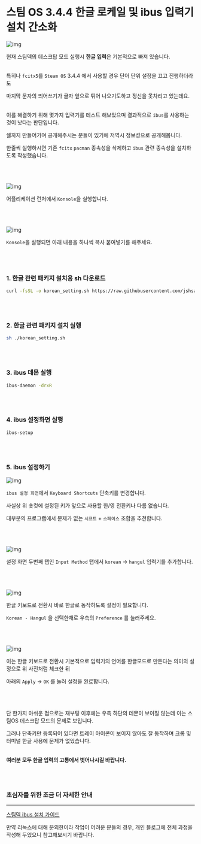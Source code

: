 # 스팀 OS 3.4.4 한글 로케일 및 ibus 입력기 설치 간소화

![img](https://img1.daumcdn.net/thumb/R1280x0/?scode=mtistory2&fname=https%3A%2F%2Fblog.kakaocdn.net%2Fdn%2FbUAGSD%2FbtrVo5rsvE4%2FtK46tvRObfgwl7Kl2DaIs1%2Fimg.png)

현재 스팀덱의 데스크탑 모드 실행시 **한글 입력**은 기본적으로 빠져 있습니다.<br/><br/> 

특히나 `fcitx5`를 `Steam OS` 3.4.4 에서 사용할 경우 단어 단위 설정을 끄고 진행하더라도

마지막 문자의 띄어쓰기가 글자 앞으로 튀어 나오기도하고 정신을 못차리고 있는데요.  <br/><br/> 

이를 해결하기 위해 몇가지 입력기를 테스트 해보았으며 결과적으로 `ibus`를 사용하는 것이 낫다는 판단입니다.


쉘까지 만들어가며 공개해주시는 분들이 있기에 저역시 정보성으로 공개해봅니다.


한줄씩 실행하시면 기존 `fcitx` `pacman` 종속성을 삭제하고 `ibus` 관련 종속성을 설치하도록 작성했습니다.  <br/><br/> <br/><br/> 


![img](https://img1.daumcdn.net/thumb/R1280x0/?scode=mtistory2&fname=https%3A%2F%2Fblog.kakaocdn.net%2Fdn%2FQbIXD%2FbtrVjm129XQ%2FOjKvJHzfnumfiZdOjW3wP0%2Fimg.png)


어플리케이션 런처에서 `Konsole`을 실행합니다.  <br/><br/><br/><br/> 

 
![img](https://img1.daumcdn.net/thumb/R1280x0/?scode=mtistory2&fname=https%3A%2F%2Fblog.kakaocdn.net%2Fdn%2F5uPwm%2FbtrVkWV5SCj%2Fi6FD7lCZLffJtSO0rYjveK%2Fimg.png)


`Konsole`을 실행되면 아래 내용을 하나씩 복사 붙여넣기를 해주세요. <br/><br/> <br/><br/> 

  
### 1. 한글 관련 패키지 설치용 sh 다운로드
```sh
curl -fsSL -o korean_setting.sh https://raw.githubusercontent.com/jshsakura/steamdeck/main/korean_setting.sh
```

<br/><br/>  
### 2. 한글 관련 패키지 설치 실행
```sh
sh ./korean_setting.sh
```

<br/><br/>   
### 3. ibus 데몬 실행
```sh
ibus-daemon -drxR
```

<br/><br/>  
### 4. ibus 설정화면 실행
```sh
ibus-setup
```


<br/><br/>

### 5. ibus 설정하기
![img](https://img1.daumcdn.net/thumb/R1280x0/?scode=mtistory2&fname=https%3A%2F%2Fblog.kakaocdn.net%2Fdn%2FIOxaK%2FbtrVmX1pqok%2FSTb1FAIUMh0f08AiC5UR6K%2Fimg.png)

`ibus 설정 화면`에서 `Keyboard Shortcuts` 단축키를 변경합니다. 

사실상 위 숏컷에 설정된 키가 앞으로 사용할 한/영 전환키나 다름 없습니다. 

대부분의 프로그램에서 문제가 없는 `시프트` + `스페이스` 조합을 추천합니다.
<br/><br/><br/><br/>   


   
![img](https://img1.daumcdn.net/thumb/R1280x0/?scode=mtistory2&fname=https%3A%2F%2Fblog.kakaocdn.net%2Fdn%2FbOwEN4%2FbtrVfrXtkFM%2FKDdNU0axWpZ2VdkSE22Agk%2Fimg.png)

설정 화면 두번째 탭인 `Input Method` 탭에서 `korean` -> `hangul` 입력기를 추가합니다.  <br/><br/><br/><br/>  



![img](https://img1.daumcdn.net/thumb/R1280x0/?scode=mtistory2&fname=https%3A%2F%2Fblog.kakaocdn.net%2Fdn%2FddWgR6%2FbtrVpgmE8q8%2Fk2kqIuSd9BkhXQToHAzj60%2Fimg.png)

한글 키보드로 전환시 바로 한글로 동작하도록 설정이 필요합니다.

`Korean - Hangul` 을 선택한채로 우측의 `Preference` 를 눌러주세요.  <br/><br/><br/><br/> 


![img](https://img1.daumcdn.net/thumb/R1280x0/?scode=mtistory2&fname=https%3A%2F%2Fblog.kakaocdn.net%2Fdn%2FmoesZ%2FbtrVmYtfs1x%2FpM8fskh3B7skkze8WgyhDK%2Fimg.png)

이는 한글 키보드로 전환시 기본적으로 입력기의 언어를 한글모드로 만든다는 의미의 설정으로 위 사진처럼 체크한 뒤

아래의 `Apply` -> `OK` 를 눌러 설정을 완료합니다.  <br/><br/><br/><br/>  



단 한가지 아쉬운 점으로는 재부팅 이후에는 우측 하단의 데몬이 보이질 않는데 이는 스팀OS 데스크탑 모드의 문제로 보입니다.

그러나 단축키만 등록되어 있다면 트레이 아이콘이 보이지 않아도 잘 동작하며 크롬 및 터미널 한글 사용에 문제가 없었습니다.<br/><br/>
   

**여러분 모두 한글 입력의 고통에서 벗어나시길 바랍니다.**


  
<br/><br/>
### 초심자를 위한 조금 더 자세한 안내
---

[스팀덱 ibus 설치 가이드](https://opencourse.tistory.com/769)

만약 리눅스에 대해 문외한이라 작업이 어려운 분들의 경우, 개인 블로그에 전체 과정을 작성해 두었으니 참고해보시기 바랍니다.

